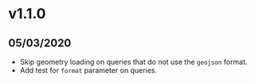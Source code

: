 # v1.1.0

## 05/03/2020
- Skip geometry loading on queries that do not use the `geojson` format.
- Add test for `format` parameter on queries.
